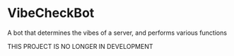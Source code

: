 # VibeCheckBot
A bot that determines the vibes of a server, and performs various functions

THIS PROJECT IS NO LONGER IN DEVELOPMENT
